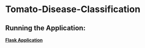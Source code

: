 # Tomato-Disease-Classification

## Running the Application:

**[Flask Application](https://tomato-disease-classification-crc7.onrender.com/)**
